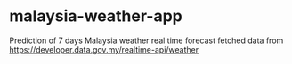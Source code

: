 # malaysia-weather-app
Prediction of 7 days Malaysia weather real time forecast fetched data from https://developer.data.gov.my/realtime-api/weather
